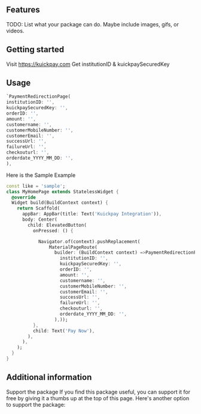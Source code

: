 <!--
We launched Kuickpay as the nation’s largest online payment solution serving thousands of users, which is facilitating over 500 schools, housing societies, universities, E-commerce portals in Pakistan.
Through Kuickpay, merchants can enjoy a one-in-all solution for all their payment collection woes with dedicated support.

Ecommerce Payments
Looking to receive payments securely for your ecommerce. Look no further than Kuickpay. Kuickpay provides robust and fast payments for your business. Kuickpay can integrate in your system or give you dashboard to monitor real time payments.
-->

## Features

TODO: List what your package can do. Maybe include images, gifs, or videos.

## Getting started

Visit https://kuickpay.com
Get institutionID & kuickpaySecuredKey

## Usage
```dart
`PaymentRedirectionPage(
institutionID: '',
kuickpaySecuredKey: '',
orderID: '',
amount: '',
customername: '',
customerMobileNumber: '',
customerEmail: '',
successUrl: '',
failureUrl: '',
checkouturl: '',
orderdate_YYYY_MM_DD: '',
),
```


Here is the Sample Example


```dart
const like = 'sample';
class MyHomePage extends StatelessWidget {
  @override
  Widget build(BuildContext context) {
    return Scaffold(
      appBar: AppBar(title: Text('Kuickpay Integration')),
      body: Center(
        child: ElevatedButton(
          onPressed: () {

            Navigator.of(context).pushReplacement(
                MaterialPageRoute(
                  builder: (BuildContext context) =>PaymentRedirectionPage(
                    institutionID: '',
                    kuickpaySecuredKey: '',
                    orderID: '',
                    amount: '',
                    customername: '',
                    customerMobileNumber: '',
                    customerEmail: '',
                    successUrl: '',
                    failureUrl: '',
                    checkouturl: '',
                    orderdate_YYYY_MM_DD: '',
                  ),));
          },
          child: Text('Pay Now'),
        ),
      ),
    );
  }
}
```

## Additional information

Support the package 
If you find this package useful, you can support it for free by giving it a thumbs up at the top of this page. Here's another option to support the package:



